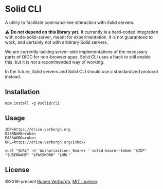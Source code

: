 # Solid CLI
A utility to facilitate command-line interaction with Solid servers.

⚠️ **Do _not_ depend on this library yet.**
It currently is a hard-coded integration with node-solid-server,
meant for experimentation.
It is not guaranteed to work, and certainly not with arbitrary Solid servers.

We are currently lacking server-side implementations
of the necessary parts of OIDC for non-browser apps.
Solid CLI uses a hack to still enable this,
but it is _not_ a recommended way of working.

In the future, Solid servers and Solid CLI
should use a standardized protocol instead.

## Installation
```
npm install -g @solid/cli
```

## Usage
```
IDP=https://drive.verborgh.org
USERNAME=ruben
PASSWORD=ruben
URL=https://drive.verborgh.org/inbox/

curl "$URL" -H 'Authorization: Bearer '`solid-bearer-token "$IDP" "$USERNAME" "$PASSWORD" "$URL"`
```

## License
©2018–present [Ruben Verborgh](https://ruben.verborgh.org/),
[MIT License](https://github.com/solid/solid-cli/blob/master/LICENSE.md).
